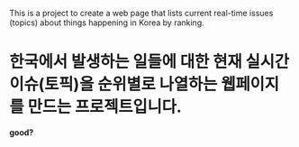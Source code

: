 This is a project to create a web page that lists current real-time issues (topics) about things happening in Korea by ranking.

# 한국에서 발생하는 일들에 대한 현재 실시간 이슈(토픽)을 순위별로 나열하는 웹페이지를 만드는 프로젝트입니다.

**good?**
